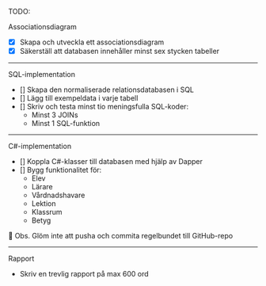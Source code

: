 TODO:

Associationsdiagram

- [x] Skapa och utveckla ett associationsdiagram
- [x] Säkerställ att databasen innehåller minst sex stycken tabeller

---

SQL-implementation

- [] Skapa den normaliserade relationsdatabasen i SQL
- [] Lägg till exempeldata i varje tabell
- [] Skriv och testa minst tio meningsfulla SQL-koder:
  - Minst 3 JOINs
  - Minst 1 SQL-funktion

---

C#-implementation

- [] Koppla C#-klasser till databasen med hjälp av Dapper
- [] Bygg funktionalitet för:
  - Elev
  - Lärare
  - Vårdnadshavare
  - Lektion
  - Klassrum
  - Betyg

🔔 Obs. Glöm inte att pusha och commita regelbundet till GitHub-repo

---

Rapport

- Skriv en trevlig rapport på max 600 ord

